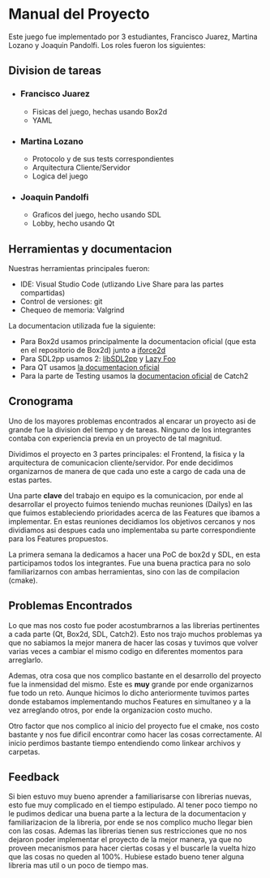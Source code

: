 # Manual del Proyecto

Este juego fue implementado por 3 estudiantes, Francisco Juarez, Martina Lozano y Joaquin Pandolfi. Los roles fueron los siguientes:

## Division de tareas

* ### Francisco Juarez

    * Fisicas del juego, hechas usando Box2d
    * YAML

* ### Martina Lozano

    * Protocolo y de sus tests correspondientes
    * Arquitectura Cliente/Servidor
    * Logica del juego

* ### Joaquin Pandolfi

    * Graficos del juego, hecho usando SDL
    * Lobby, hecho usando Qt

## Herramientas y documentacion

Nuestras herramientas principales fueron:

* IDE: Visual Studio Code (utlizando Live Share para las partes compartidas)
* Control de versiones: git
* Chequeo de memoria: Valgrind

La documentacion utilizada fue la siguiente:

* Para Box2d usamos principalmente la documentacion oficial (que esta en el repositorio de Box2d) junto a  [iforce2d](https://www.iforce2d.net/b2dtut/introduction)
* Para SDL2pp usamos 2: [libSDL2pp](https://sdl2pp.amdmi3.ru/) y [Lazy Foo](https://lazyfoo.net/tutorials/SDL/)
* Para QT usamos [la documentacion oficial](https://doc.qt.io/)
* Para la parte de Testing usamos la [documentacion oficial](https://github.com/catchorg/Catch2/blob/devel/docs/tutorial.md#getting-catch2) de Catch2

## Cronograma

Uno de los mayores problemas encontrados al encarar un proyecto asi de grande fue la division del tiempo y de tareas. Ninguno de los integrantes contaba con experiencia previa en un proyecto de tal magnitud. 

Dividimos el proyecto en 3 partes principales: el Frontend, la fisica y la arquitectura de comunicacion cliente/servidor. Por ende decidimos organizarnos de manera de que cada uno este a cargo de cada una de estas partes.

Una parte **clave** del trabajo en equipo es la comunicacion, por ende al desarrollar el proyecto fuimos teniendo muchas reuniones (Dailys) en las que fuimos estableciendo prioridades acerca de las Features que ibamos a implementar. En estas reuniones decidiamos los objetivos cercanos y nos dividiamos asi despues cada uno implementaba su parte correspondiente para los Features propuestos.

La primera semana la dedicamos a hacer una PoC de box2d y SDL, en esta participamos todos los integrantes. Fue una buena practica para no solo familiarizarnos con ambas herramientas, sino con las de compilacion (cmake).

## Problemas Encontrados

Lo que mas nos costo fue poder acostumbrarnos a las librerias pertinentes a cada parte (Qt, Box2d, SDL, Catch2). Esto nos trajo muchos problemas ya que no sabiamos la mejor manera de hacer las cosas y tuvimos que volver varias veces a cambiar el mismo codigo en diferentes momentos para arreglarlo.

Ademas, otra cosa que nos complico bastante en el desarrollo del proyecto fue la inmensidad del mismo. Este es **muy** grande por ende organizarnos fue todo un reto. Aunque hicimos lo dicho anteriormente tuvimos partes donde estabamos implementando muchos Features en simultaneo y a la vez arreglando otros, por ende la organizacion costo mucho.

Otro factor que nos complico al inicio del proyecto fue el cmake, nos costo bastante y nos fue dificil encontrar como hacer las cosas correctamente. Al inicio perdimos bastante tiempo entendiendo como linkear archivos y carpetas.

## Feedback

Si bien estuvo muy bueno aprender a familiarisarse con librerias nuevas, esto fue muy complicado en el tiempo estipulado. Al tener poco tiempo no le pudimos dedicar una buena parte a la lectura de la documentacion y familiarizacion de la libreria, por ende se nos complico mucho llegar bien con las cosas. Ademas las librerias tienen sus restricciones que no nos dejaron poder implementar el proyecto de la mejor manera, ya que no proveen mecanismos para hacer ciertas cosas y el buscarle la vuelta hizo que las cosas no queden al 100%. Hubiese estado bueno tener alguna libreria mas util o un poco de tiempo mas.
